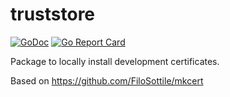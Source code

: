 # truststore

[![GoDoc](https://godoc.org/github.com/smallstep/truststore?status.svg)](https://godoc.org/github.com/smallstep/truststore)
[![Go Report Card](https://goreportcard.com/badge/github.com/smallstep/truststore)](https://goreportcard.com/report/github.com/smallstep/truststore)

Package to locally install development certificates.

Based on https://github.com/FiloSottile/mkcert
